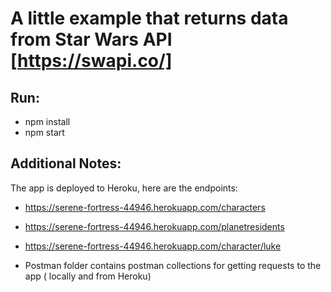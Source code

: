 # A little example that returns data from Star Wars API [https://swapi.co/]
## Run:
- npm install
- npm start


## Additional Notes:
The app is deployed to Heroku, here are the endpoints:
- https://serene-fortress-44946.herokuapp.com/characters
- https://serene-fortress-44946.herokuapp.com/planetresidents
- https://serene-fortress-44946.herokuapp.com/character/luke

- Postman folder contains postman collections for getting requests to the app ( locally and from Heroku)
